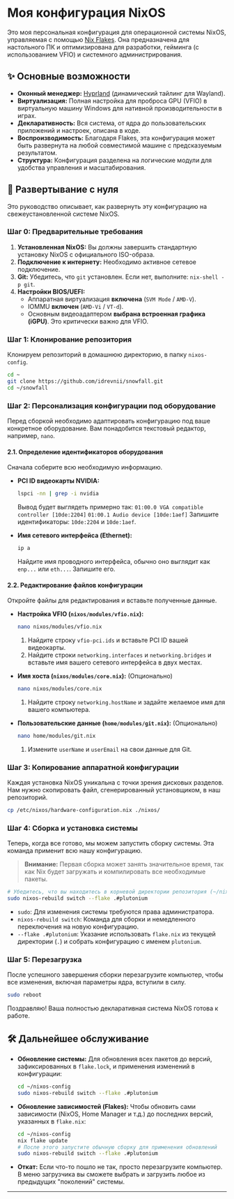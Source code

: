 # Моя конфигурация NixOS

Это моя персональная конфигурация для операционной системы NixOS, управляемая с помощью [Nix Flakes](https://nixos.wiki/wiki/Flakes). Она предназначена для настольного ПК и оптимизирована для разработки, гейминга (с использованием VFIO) и системного администрирования.

## ✨ Основные возможности

- **Оконный менеджер:** [Hyprland](https://hyprland.org/) (динамический тайлинг для Wayland).
- **Виртуализация:** Полная настройка для проброса GPU (VFIO) в виртуальную машину Windows для нативной производительности в играх.
- **Декларативность:** Вся система, от ядра до пользовательских приложений и настроек, описана в коде.
- **Воспроизводимость:** Благодаря Flakes, эта конфигурация может быть развернута на любой совместимой машине с предсказуемым результатом.
- **Структура:** Конфигурация разделена на логические модули для удобства управления и масштабирования.

## 🚀 Развертывание с нуля

Это руководство описывает, как развернуть эту конфигурацию на свежеустановленной системе NixOS.

### Шаг 0: Предварительные требования

1.  **Установленная NixOS:** Вы должны завершить стандартную установку NixOS с официального ISO-образа.
2.  **Подключение к интернету:** Необходимо активное сетевое подключение.
3.  **Git:** Убедитесь, что `git` установлен. Если нет, выполните: `nix-shell -p git`.
4.  **Настройки BIOS/UEFI:**
    - Аппаратная виртуализация **включена** (`SVM Mode` / `AMD-V`).
    - IOMMU **включен** (`AMD-Vi` / `VT-d`).
    - Основным видеоадаптером **выбрана встроенная графика (iGPU)**. Это критически важно для VFIO.

### Шаг 1: Клонирование репозитория

Клонируем репозиторий в домашнюю директорию, в папку `nixos-config`.

```bash
cd ~
git clone https://github.com/idrevnii/snowfall.git
cd ~/snowfall
```

### Шаг 2: Персонализация конфигурации под оборудование

Перед сборкой необходимо адаптировать конфигурацию под ваше конкретное оборудование. Вам понадобится текстовый редактор, например, `nano`.

#### 2.1. Определение идентификаторов оборудования

Сначала соберите всю необходимую информацию.

- **PCI ID видеокарты NVIDIA:**

  ```bash
  lspci -nn | grep -i nvidia
  ```

  Вывод будет выглядеть примерно так:
  `01:00.0 VGA compatible controller [10de:2204]`
  `01:00.1 Audio device [10de:1aef]`
  Запишите идентификаторы: `10de:2204` и `10de:1aef`.

- **Имя сетевого интерфейса (Ethernet):**
  ```bash
  ip a
  ```
  Найдите имя проводного интерфейса, обычно оно выглядит как `enp...` или `eth...`. Запишите его.

#### 2.2. Редактирование файлов конфигурации

Откройте файлы для редактирования и вставьте полученные данные.

- **Настройка VFIO (`nixos/modules/vfio.nix`):**

  ```bash
  nano nixos/modules/vfio.nix
  ```

  1.  Найдите строку `vfio-pci.ids` и вставьте PCI ID вашей видеокарты.
  2.  Найдите строки `networking.interfaces` и `networking.bridges` и вставьте имя вашего сетевого интерфейса в двух местах.

- **Имя хоста (`nixos/modules/core.nix`):** (Опционально)

  ```bash
  nano nixos/modules/core.nix
  ```

  1.  Найдите строку `networking.hostName` и задайте желаемое имя для вашего компьютера.

- **Пользовательские данные (`home/modules/git.nix`):** (Опционально)
  ```bash
  nano home/modules/git.nix
  ```
  1.  Измените `userName` и `userEmail` на свои данные для Git.

### Шаг 3: Копирование аппаратной конфигурации

Каждая установка NixOS уникальна с точки зрения дисковых разделов. Нам нужно скопировать файл, сгенерированный установщиком, в наш репозиторий.

```bash
cp /etc/nixos/hardware-configuration.nix ./nixos/
```

### Шаг 4: Сборка и установка системы

Теперь, когда все готово, мы можем запустить сборку системы. Эта команда применит всю нашу конфигурацию.

> **Внимание:** Первая сборка может занять значительное время, так как Nix будет загружать и компилировать все необходимые пакеты.

```bash
# Убедитесь, что вы находитесь в корневой директории репозитория (~/nixos-config)
sudo nixos-rebuild switch --flake .#plutonium
```

- `sudo`: Для изменения системы требуются права администратора.
- `nixos-rebuild switch`: Команда для сборки и немедленного переключения на новую конфигурацию.
- `--flake .#plutonium`: Указание использовать `flake.nix` из текущей директории (`.`) и собрать конфигурацию с именем `plutonium`.

### Шаг 5: Перезагрузка

После успешного завершения сборки перезагрузите компьютер, чтобы все изменения, включая параметры ядра, вступили в силу.

```bash
sudo reboot
```

Поздравляю! Ваша полностью декларативная система NixOS готова к работе.

## 🛠️ Дальнейшее обслуживание

- **Обновление системы:** Для обновления всех пакетов до версий, зафиксированных в `flake.lock`, и применения изменений в конфигурации:

  ```bash
  cd ~/nixos-config
  sudo nixos-rebuild switch --flake .#plutonium
  ```

- **Обновление зависимостей (Flakes):** Чтобы обновить сами зависимости (NixOS, Home Manager и т.д.) до последних версий, указанных в `flake.nix`:
  ```bash
  cd ~/nixos-config
  nix flake update
  # После этого запустите обычную сборку для применения обновлений
  sudo nixos-rebuild switch --flake .#plutonium
  ```
- **Откат:** Если что-то пошло не так, просто перезагрузите компьютер. В меню загрузчика вы сможете выбрать и загрузить любое из предыдущих "поколений" системы.

---

